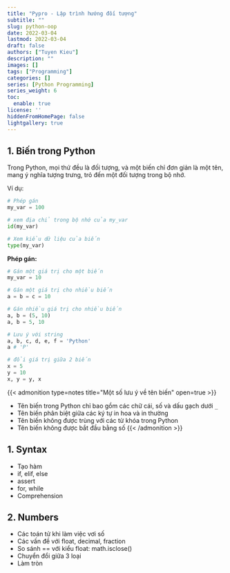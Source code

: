 ```yaml
---
title: "Pypro - Lập trình hướng đối tượng"
subtitle: ""
slug: python-oop
date: 2022-03-04
lastmod: 2022-03-04
draft: false
authors: ["Tuyen Kieu"]
description: ""
images: []
tags: ["Programming"]
categories: []
series: [Python Programming]
series_weight: 6
toc:
  enable: true
license: ''  
hiddenFromHomePage: false
lightgallery: true
---
```


<!--more-->
## 1. Biến trong Python

Trong Python, mọi thứ đều là đối tượng, và một biến chỉ đơn giản là một tên, mang ý nghĩa tượng trưng, trỏ đến một đối tượng trong bộ nhớ. 

Ví dụ:

```python
# Phép gán
my_var = 100

# xem địa chỉ trong bộ nhớ của my_var
id(my_var)

# Xem kiểu dữ liệu của biến
type(my_var)
```

**Phép gán:**

```python
# Gán một giá trị cho một biến
my_var = 10

# Gán một giá trị cho nhiều biến
a = b = c = 10

# Gán nhiều giá trị cho nhiều biến
a, b = (5, 10)
a, b = 5, 10

# Lưu ý với string
a, b, c, d, e, f = 'Python'
a # 'P'

# đổi giá trị giữa 2 biến
x = 5
y = 10
x, y = y, x
```

{{< admonition type=notes title="Một số lưu ý về tên biến" open=true >}}
- Tên biến trong Python chỉ bao gồm các chữ cái, số và dấu gạch dưới `_`
- Tên biến phân biệt giữa các ký tự in hoa và in thường
- Tên biến không được trùng với các từ khóa trong Python
- Tên biến không được bắt đầu bằng số
{{< /admonition >}}

## 1. Syntax

- Tạo hàm
- if, elif, else
- assert
- for, while
- Comprehension


## 2. Numbers

- Các toán tử khi làm việc vơi số
- Các vấn đề với float, decimal, fraction
- So sánh == với kiểu float: math.isclose()
- Chuyển đổi giữa 3 loại 
- Làm tròn


